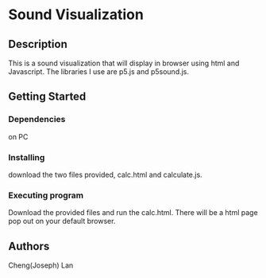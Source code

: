 # Sound Visualization

## Description

This is a sound visualization that will display in browser using html and Javascript. The libraries I use are p5.js and p5sound.js.

## Getting Started

### Dependencies

on PC

### Installing

download the two files provided, calc.html and calculate.js. 

### Executing program

Download the provided files and run the calc.html. There will be a html page pop out on your default browser.


## Authors

Cheng(Joseph) Lan
